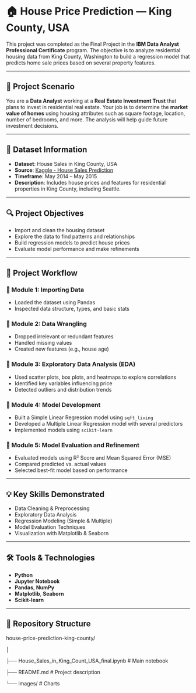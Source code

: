 # 🏠 House Price Prediction — King County, USA

This project was completed as the Final Project in the **IBM Data Analyst Professional Certificate** program. The objective is to analyze residential housing data from King County, Washington to build a regression model that predicts home sale prices based on several property features.

---

## 📌 Project Scenario

You are a **Data Analyst** working at a **Real Estate Investment Trust** that plans to invest in residential real estate. Your job is to determine the **market value of homes** using housing attributes such as square footage, location, number of bedrooms, and more. The analysis will help guide future investment decisions.

---

## 📁 Dataset Information

- **Dataset**: House Sales in King County, USA  
- **Source**: [Kaggle - House Sales Prediction](https://www.kaggle.com/datasets/harlfoxem/housesalesprediction)  
- **Timeframe**: May 2014 – May 2015  
- **Description**: Includes house prices and features for residential properties in King County, including Seattle.

---

## 🔍 Project Objectives

- Import and clean the housing dataset
- Explore the data to find patterns and relationships
- Build regression models to predict house prices
- Evaluate model performance and make refinements

---

## 🧪 Project Workflow

### 🔹 Module 1: Importing Data
- Loaded the dataset using Pandas
- Inspected data structure, types, and basic stats

### 🔹 Module 2: Data Wrangling
- Dropped irrelevant or redundant features
- Handled missing values
- Created new features (e.g., house age)

### 🔹 Module 3: Exploratory Data Analysis (EDA)
- Used scatter plots, box plots, and heatmaps to explore correlations
- Identified key variables influencing price
- Detected outliers and distribution trends

### 🔹 Module 4: Model Development
- Built a Simple Linear Regression model using `sqft_living`
- Developed a Multiple Linear Regression model with several predictors
- Implemented models using `scikit-learn`

### 🔹 Module 5: Model Evaluation and Refinement
- Evaluated models using R² Score and Mean Squared Error (MSE)
- Compared predicted vs. actual values
- Selected best-fit model based on performance

---

## 💡 Key Skills Demonstrated

- Data Cleaning & Preprocessing  
- Exploratory Data Analysis  
- Regression Modeling (Simple & Multiple)  
- Model Evaluation Techniques  
- Visualization with Matplotlib & Seaborn  

---

## 🛠️ Tools & Technologies

- **Python**
- **Jupyter Notebook**
- **Pandas**, **NumPy**
- **Matplotlib**, **Seaborn**
- **Scikit-learn**

---

## 📂 Repository Structure

house-price-prediction-king-county/

│

├── House_Sales_in_King_Count_USA_final.ipynb # Main notebook

├── README.md # Project description

└── images/ # Charts
